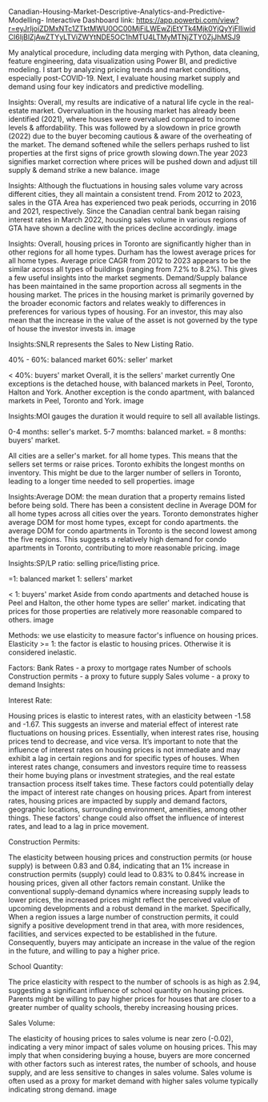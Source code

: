 Canadian-Housing-Market-Descriptive-Analytics-and-Predictive-Modelling-
Interactive Dashboard link: https://app.powerbi.com/view?r=eyJrIjoiZDMxNTc1ZTktMWU0OC00MjFiLWEwZjEtYTk4Mjk0YjQyYjFlIiwidCI6IjBlZjAwZTYyLTViZWYtNDE5OC1hMTU4LTMyMTNjZTY0ZjJhMSJ9

My analytical procedure, including data merging with Python, data cleaning, feature engineering, data visualization using Power BI, and predictive modeling. I start by analyzing pricing trends and market conditions, especially post-COVID-19. Next, I evaluate housing market supply and demand using four key indicators and predictive modelling.

Insights: Overall, my results are indicative of a natural life cycle in the real-estate market. Overvaluation in the housing market has already been identified (2021), where houses were overvalued compared to income levels & affordability. This was followed by a slowdown in price growth (2022) due to the buyer becoming cautious & aware of the overheating of the market. The demand softened while the sellers perhaps rushed to list properties at the first signs of price growth slowing down.The year 2023 signifies market correction where prices will be pushed down and adjust till supply & demand strike a new balance. image

Insights: Although the fluctuations in housing sales volume vary across different cities, they all maintain a consistent trend. From 2012 to 2023, sales in the GTA Area has experienced two peak periods, occurring in 2016 and 2021, respectively. Since the Canadian central bank began raising interest rates in March 2022, housing sales volume in various regions of GTA have shown a decline with the prices decline accordingly. image

Insights: Overall, housing prices in Toronto are significantly higher than in other regions for all home types. Durham has the lowest average prices for all home types. Average price CAGR from 2012 to 2023 appears to be the similar across all types of buildings (ranging from 7.2% to 8.2%). This gives a few useful insights into the market segments. Demand/Supply balance has been maintained in the same proportion across all segments in the housing market. The prices in the housing market is primarily governed by the broader economic factors and relates weakly to differences in preferences for various types of housing. For an investor, this may also mean that the increase in the value of the asset is not governed by the type of house the investor invests in. image

Insights:SNLR represents the Sales to New Listing Ratio.

40% - 60%: balanced market
60%: seller' market

< 40%: buyers' market
Overall, it is the sellers' market currently One exceptions is the detached house, with balanced markets in Peel, Toronto, Halton and York. Another exception is the condo apartment, with balanced markets in Peel, Toronto and York. image

Insights:MOI gauges the duration it would require to sell all available listings.

0-4 months: seller's market.
5-7 momths: balanced market.
= 8 months: buyers' market.

All cities are a seller's market. for all home types. This means that the sellers set terms or raise prices. Toronto exhibits the longest months on inventory. This might be due to the larger number of sellers in Toronto, leading to a longer time needed to sell properties. image

Insights:Average DOM: the mean duration that a property remains listed before being sold. There has been a consistent decline in Average DOM for all home types across all cities over the years.
Toronto demonstrates higher average DOM for most home types, except for condo apartments. the average DOM for condo apartments in Toronto is the second lowest among the five regions. This suggests a relatively high demand for condo apartments in Toronto, contributing to more reasonable pricing. image

Insights:SP/LP ratio: selling price/listing price.

=1: balanced market
1: sellers' market

< 1: buyers' market
Aside from condo apartments and detached house is Peel and Halton, the other home types are seller' market. indicating that prices for those properties are relatively more reasonable compared to others. image

Methods: we use elasticity to measure factor's influence on housing prices. Elasticity >= 1: the factor is elastic to housing prices. Otherwise it is considered inelastic.

Factors: Bank Rates - a proxy to mortgage rates Number of schools Construction permits - a proxy to future supply Sales volume - a proxy to demand Insights:

Interest Rate:

Housing prices is elastic to interest rates, with an elasticity between -1.58 and -1.67. This suggests an inverse and material effect of interest rate fluctuations on housing prices. Essentially, when interest rates rise, housing prices tend to decrease, and vice versa. It’s important to note that the influence of interest rates on housing prices is not immediate and may exhibit a lag in certain regions and for specific types of houses. When interest rates change, consumers and investors require time to reassess their home buying plans or investment strategies, and the real estate transaction process itself takes time. These factors could potentially delay the impact of interest rate changes on housing prices. Apart from interest rates, housing prices are impacted by supply and demand factors, geographic locations, surrounding environment, amenities, among other things. These factors' change could also offset the influence of interest rates, and lead to a lag in price movement.

Construction Permits:

The elasticity between housing prices and construction permits (or house supply) is between 0.83 and 0.84, indicating that an 1% increase in construction permits (supply) could lead to 0.83% to 0.84% increase in housing prices, given all other factors remain constant. Unlike the conventional supply-demand dynamics where increasing supply leads to lower prices, the increased prices might reflect the perceived value of upcoming developments and a robust demand in the market. Specifically, When a region issues a large number of construction permits, it could signify a positive development trend in that area, with more residences, facilities, and services expected to be established in the future. Consequently, buyers may anticipate an increase in the value of the region in the future, and willing to pay a higher price.

School Quantity:

The price elasticity with respect to the number of schools is as high as 2.94, suggesting a significant influence of school quantity on housing prices. Parents might be willing to pay higher prices for houses that are closer to a greater number of quality schools, thereby increasing housing prices.

Sales Volume:

The elasticity of housing prices to sales volume is near zero (-0.02), indicating a very minor impact of sales volume on housing prices. This may imply that when considering buying a house, buyers are more concerned with other factors such as interest rates, the number of schools, and house supply, and are less sensitive to changes in sales volume. Sales volume is often used as a proxy for market demand with higher sales volume typically indicating strong demand. image
